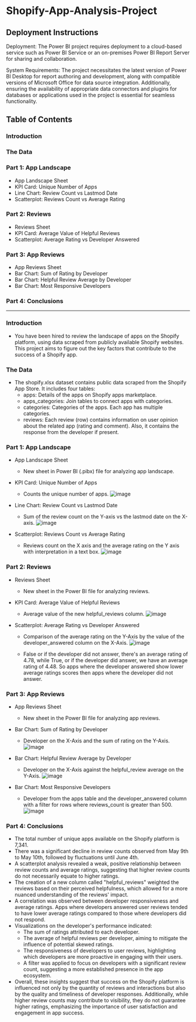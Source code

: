 # Shopify-App-Analysis-Project

## Deployment Instructions
Deployment: The Power BI project requires deployment to a cloud-based service such as Power BI Service or an on-premises Power BI Report Server for sharing and collaboration.

System Requirements: The project necessitates the latest version of Power BI Desktop for report authoring and development, along with compatible versions of Microsoft Office for data source integration. Additionally, ensuring the availability of appropriate data connectors and plugins for databases or applications used in the project is essential for seamless functionality.

## Table of Contents

### Introduction
### The Data
### Part 1: App Landscape
* App Landscape Sheet
* KPI Card: Unique Number of Apps
* Line Chart: Review Count vs Lastmod Date
* Scatterplot: Reviews Count vs Average Rating
### Part 2: Reviews
* Reviews Sheet
* KPI Card: Average Value of Helpful Reviews
* Scatterplot: Average Rating vs Developer Answered
### Part 3: App Reviews
* App Reviews Sheet
* Bar Chart: Sum of Rating by Developer
* Bar Chart: Helpful Review Average by Developer
* Bar Chart: Most Responsive Developers

### Part 4: Conclusions
----------------------------------
### Introduction
* You have been hired to review the landscape of apps on the Shopify platform, using data scraped from publicly available Shopify websites. This project aims to figure out the key factors that contribute to the success of a Shopify app.

### The Data
* The shopify.xlsx dataset contains public data scraped from the Shopify App Store. It includes four tables:
  * apps: Details of the apps on Shopify apps marketplace.
  * apps_categories: Join tables to connect apps with categories.
  * categories: Categories of the apps. Each app has multiple categories.
  * reviews: Each review (row) contains information on user opinion about the related app (rating and comment). Also, it contains the response from the developer if present.
    
### Part 1: App Landscape
* App Landscape Sheet
  * New sheet in Power BI (.pibx) file for analyzing app landscape.
* KPI Card: Unique Number of Apps
  * Counts the unique number of apps.
   ![image](https://github.com/user-attachments/assets/0708ef61-94d9-4f35-ac29-f350788aba6c)

* Line Chart: Review Count vs Lastmod Date
  * Sum of the review count on the Y-axis vs the lastmod date on the X-axis.
  ![image](https://github.com/user-attachments/assets/e9bb0d17-e7c4-40a6-ae59-5ea5685c958e)

* Scatterplot: Reviews Count vs Average Rating
  * Reviews count on the X axis and the average rating on the Y axis with interpretation in a text box.
  ![image](https://github.com/user-attachments/assets/3aeff73b-a09f-48e3-839a-1a7a6e99cafd)

  
### Part 2: Reviews
* Reviews Sheet
  * New sheet in the Power BI file for analyzing reviews.
* KPI Card: Average Value of Helpful Reviews
  * Average value of the new helpful_reviews column.
   ![image](https://github.com/user-attachments/assets/06ccb77a-6a38-49ca-b459-c409b6ecf153)

* Scatterplot: Average Rating vs Developer Answered
  * Comparison of the average rating on the Y-Axis by the value of the developer_answered column on the X-Axis.
  ![image](https://github.com/user-attachments/assets/794f361e-448d-4d02-b278-60e20e024c01)


  * False or if the developer did not answer, there's an average rating of 4.78, while True, or if the developer did answer, we have an average rating of 4.48. So apps where the developer answered show lower average ratings scores then apps where the developer did not answer.

### Part 3: App Reviews
* App Reviews Sheet
  * New sheet in the Power BI file for analyzing app reviews.
* Bar Chart: Sum of Rating by Developer
  * Developer on the X-Axis and the sum of rating on the Y-Axis.
  ![image](https://github.com/user-attachments/assets/f06d141d-7a60-4022-a827-22fa5aeb771a)

* Bar Chart: Helpful Review Average by Developer
  * Developer on the X-Axis against the helpful_review average on the Y-Axis.
  ![image](https://github.com/user-attachments/assets/2533d426-b4bb-42d8-a97f-9fc555936635)

* Bar Chart: Most Responsive Developers
  * Developer from the apps table and the developer_answered column with a filter for rows where reviews_count is greater than 500.
 ![image](https://github.com/user-attachments/assets/59347fa6-6de4-4c53-a396-e9d39c01d740)

### Part 4: Conclusions
* The total number of unique apps available on the Shopify platform is 7,341.
* There was a significant decline in review counts observed from May 9th to May 10th, followed by fluctuations until June 4th.
* A scatterplot analysis revealed a weak, positive relationship between review counts and average ratings, suggesting that higher review counts do not necessarily equate to higher ratings.
* The creation of a new column called "helpful_reviews" weighted the reviews based on their perceived helpfulness, which allowed for a more nuanced understanding of the reviews' impact.
* A correlation was observed between developer responsiveness and average ratings. Apps where developers answered user reviews tended to have lower average ratings compared to those where developers did not respond.
* Visualizations on the developer's performance indicated:
  * The sum of ratings attributed to each developer.
  * The average of helpful reviews per developer, aiming to mitigate the influence of potential skewed ratings.
  * The responsiveness of developers to user reviews, highlighting which developers are more proactive in engaging with their users.
  * A filter was applied to focus on developers with a significant review count, suggesting a more established presence in the app ecosystem.
* Overall, these insights suggest that success on the Shopify platform is influenced not only by the quantity of reviews and interactions but also by the quality and timeliness of developer responses. Additionally, while higher review counts may contribute to visibility, they do not guarantee higher ratings, emphasizing the importance of user satisfaction and engagement in app success.
